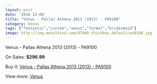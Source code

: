 ```yaml
---
layout: post
date: '2016-12-08'
title: "Venus - Pallas Athena 2013 (2013) - PA9100"
category: Venus
tags: ["fantastic","custom","venus","formal","bridesmaid"]
image: http://img.metalkind.com/97948-thickbox_default/pa9100.jpg
---
```

Venus - Pallas Athena 2013 (2013) - PA9100

On Sales: **$296.99**
<a href="https://www.metalkind.com/en/venus/9427-pa9100.html"><amp-img layout="responsive" width="600" height="600" src="//img.metalkind.com/97948-thickbox_default/pa9100.jpg" alt="Venus - Pallas Athena 2013 (2013) - PA9100 0" /></a>
<a href="https://www.metalkind.com/en/venus/9427-pa9100.html"><amp-img layout="responsive" width="600" height="600" src="//img.metalkind.com/97949-thickbox_default/pa9100.jpg" alt="Venus - Pallas Athena 2013 (2013) - PA9100 1" /></a>
<a href="https://www.metalkind.com/en/venus/9427-pa9100.html"><amp-img layout="responsive" width="600" height="600" src="//img.metalkind.com/97950-thickbox_default/pa9100.jpg" alt="Venus - Pallas Athena 2013 (2013) - PA9100 2" /></a>

Buy it: [Venus - Pallas Athena 2013 (2013) - PA9100](https://www.metalkind.com/en/venus/9427-pa9100.html "Venus - Pallas Athena 2013 (2013) - PA9100")

View more: [Venus](https://www.metalkind.com/en/112-venus "Venus")